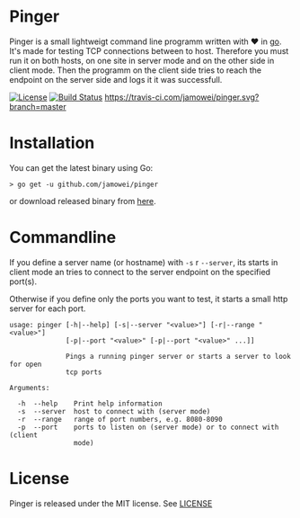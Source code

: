 # Pinger
Pinger is a small lightweigt command line programm written with ❤️ in [go](https://golang.org).
It's made for testing TCP connections between to host. Therefore you must run it on both hosts, on one site in server mode and on the other side in client mode. Then the programm on the client side tries to reach the endpoint on the server side and logs it it was successfull.

[![License](https://img.shields.io/badge/license-MIT-brightgreen.svg?style=flat-square)](https://github.com/jamowei/pinger/blob/master/LICENSE)
[![Build Status](https://travis-ci.org/jamowei/pinger.svg?branch=master)](https://travis-ci.org/jamowei/pinger)
https://travis-ci.com/jamowei/pinger.svg?branch=master
# Installation

You can get the latest binary using Go:

`> go get -u github.com/jamowei/pinger`

or download released binary from [here](https://github.com/jamowei/pinger/releases/latest).

# Commandline

If you define a server name (or hostname) with `-s` r `--server`, its starts in client mode an tries to connect to the server endpoint on the specified port(s).

Otherwise if you define only the ports you want to test, it starts a small http server for each port.

```
usage: pinger [-h|--help] [-s|--server "<value>"] [-r|--range "<value>"]
              [-p|--port "<value>" [-p|--port "<value>" ...]]

              Pings a running pinger server or starts a server to look for open
              tcp ports

Arguments:

  -h  --help    Print help information
  -s  --server  host to connect with (server mode)
  -r  --range   range of port numbers, e.g. 8080-8090
  -p  --port    ports to listen on (server mode) or to connect with (client
                mode)
```

# License

Pinger is released under the MIT license. See [LICENSE](https://github.com/jamowei/pinger/blob/master/LICENSE)